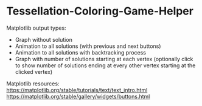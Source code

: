 # Tessellation-Coloring-Game-Helper

Matplotlib output types:
- Graph without solution
- Animation to all solutions (with previous and next buttons)
- Animation to all solutions with backtracking process
- Graph with number of solutions starting at each vertex (optionally click to show number of solutions ending at every other vertex starting at the clicked vertex)

Matplotlib resources:
https://matplotlib.org/stable/tutorials/text/text_intro.html
https://matplotlib.org/stable/gallery/widgets/buttons.html

